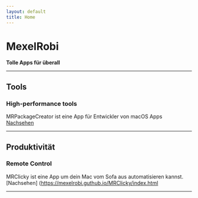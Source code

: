 ```yaml
---
layout: default
title: Home
---
```


# **MexelRobi**
**Tolle Apps für überall**

---

## Tools
### **High-performance tools**   
MRPackageCreator ist eine App für Entwickler von macOS Apps   
[Nachsehen](https://mexelrobi.github.io/MRPackageCreator/index.html)

---

## Produktivität

### **Remote Control**
MRClicky ist eine App um dein Mac vom Sofa aus automatisieren kannst.
[Nachsehen]
(https://mexelrobi.guthub.io/MRClicky/index.html

---

